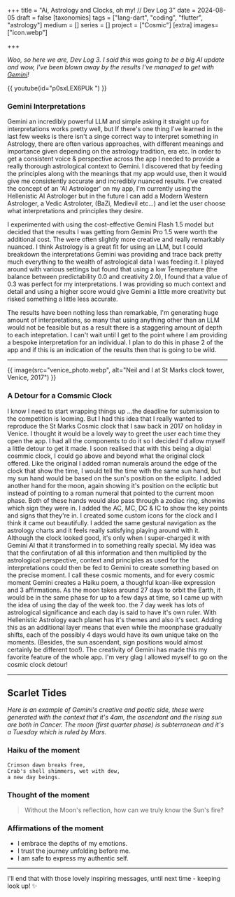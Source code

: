 +++
title = "Ai, Astrology and Clocks, oh my! // Dev Log 3"
date = 2024-08-05
draft =  false
[taxonomies]
tags = ["lang-dart", "coding", "flutter", "astrology"]
medium = []
series = []
project = ["Cosmic"]
[extra]
images= ["icon.webp"]

+++

_Woo, so here we are, Dev Log 3. I said this was going to be a big AI update and wow, I've been blown away by the results I've managed to get with [Gemini](https://ai.google.dev/)!_

{{ youtube(id="p0sxLEX6PUk ") }}

### Gemini Interpretations

Gemini an incredibly powerful LLM and simple asking it straight up for interpretations works pretty well, but If there's one thing I've learned in the last few weeks is there isn't a singe correct way to interpret something in Astrology, there are often various approaches, with different meanings and importance given depending on the astrology tradition, era etc. In order to get a consistent voice & perspective across the app I needed to provide a really thorough astrological context to Gemini. I discovered that by feeding the principles along with the meanings that my app would use, then it would give me consistently accurate and incredibly nuanced results. I've created the concept of an 'AI Astrologer' on my app, I'm currently using the Hellenistic AI Astrologer but in the future I can add a Modern Western Astrologer, a Vedic Astroloter, (BaZi, Medievil etc...) and let the user choose what interpretations and principles they desire.

I experimented with using the cost-effective Gemini Flash 1.5 model but decided that the results I was getting from Gemini Pro 1.5 were worth the additional cost. The were often slightly more creative and really remarkably nuanced. I think Astrology is a great fit for using an LLM, but I could breakdown the interpretations Gemini was providing and trace back pretty much everything to the wealth of astrological data I was feeding it. I played around with various settings but found that using a low Temperature (the balance between predictability 0.0 and creativity 2.0), I found that a value of 0.3 was perfect for my interpretations. I was providing so much context and detail and using a higher score would give Gemini a little more creativity but risked something a little less accurate.

The results have been nothing less than remarkable, I'm generating huge amount of interpretations, so many that using anything other than an LLM would not be feasible but as a result there is a staggering amount of depth to each intepretation. I can't wait until I get to the point where I am providing a bespoke interpretation for an individual. I plan to do this in phase 2 of the app and if this is an indication of the results then that is going to be wild.

---

{{ image(src="venice_photo.webp", alt="Neil and I at St Marks clock tower, Venice, 2017") }}

### A Detour for a Comsmic Clock

I know I need to start wrapping things up ...the deadline for submission to the competition is looming. But I had this idea that I really wanted to reproduce the St Marks Cosmic clock that I saw back in 2017 on holiday in Venice. I thought it would be a lovely way to greet the user each time they open the app. I had all the components to do it so I decided I'd allow myself a little detour to get it made. I soon realised that with this being a digial cosmmic clock, I could go above and beyond what the original clock offered. Like the original I added roman numerals around the edge of the clock that show the time, I would tell the time with the same sun hand, but my sun hand would be based on the sun's position on the eclipitc. I added another hand for the moon, again showing it's position on the ecliptic but instead of pointing to a roman numeral that pointed to the current moon phase. Both of these hands would also pass through a zodiac ring, showins which sign they were in. I added the AC, MC, DC & IC to show the key points and signs that they're in. I created some custom icons for the clock and I think it came out beautifully. I added the same gestural navigation as the astrology charts and it feels really satisfying playing around with it.
Although the clock looked good, it's only when I super-charged it with Gemini AI that it transformed in to something really special. My idea was that the confirutation of all this information and then multiplied by the astrological perspective, context and principles as used for the interpretations could then be fed to Gemini to create something based on the precise moment. I call these cosmic moments, and for every cosmic moment Gemini creates a Haiku poem, a thoughful koan-like expression and 3 affirmations. As the moon takes around 27 days to orbit the Earth, it would be in the same phase for up to a few days at time, so I came up with the idea of using the day of the week too. the 7 day week has lots of astrological significance and each day is said to have it's own ruler. With Hellenistic Astrology each planet has it's themes and also it's sect. Adding this as an additional layer means that even while the moonphase gradually shifts, each of the possibly 4 days would have its own unique take on the moments. (Besides, the sun ascendant, sign positions would almost certainly be different too!). The creativity of Gemini has made this my favorite feature of the whole app. I'm very glag I allowed myself to go on the cosmic clock detour!

---

## Scarlet Tides

_Here is an example of Gemini's creative and poetic side, these were generated with the context that it's 4am, the ascendant and the rising sun are both in Cancer. The moon (first quarter phase) is subterranean and it's a Tuesday which is ruled by Mars._

### Haiku of the moment

```
Crimson dawn breaks free,
Crab's shell shimmers, wet with dew,
a new day beings.
```

### Thought of the moment

> Without the Moon's reflection, how can we truly know the Sun's fire?

### Affirmations of the moment

- I embrace the depths of my emotions.
- I trust the journey unfolding before me.
- I am safe to express my authentic self.

---

I'll end that with those lovely inspiring messages, until next time - keeping look up! ✨
